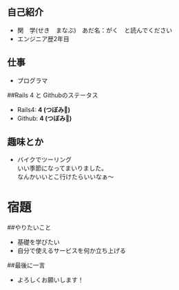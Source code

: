 ﻿## 自己紹介

- 関　学(せき　まなぶ)　あだ名：がく　と読んでください
- エンジニア歴2年目

## 仕事
- プログラマ

##Rails 4 と Githubのステータス
- Rails4: **4 (つぼみ:tulip:)**
- Github: **4 (つぼみ:tulip:)**

## 趣味とか
- バイクでツーリング  
いい季節になってまいりました。  
なんかいいとこ行けたらいいなぁ～

# 宿題 

##やりたいこと
- 基礎を学びたい
- 自分で使えるサービスを何か立ち上げる

##最後に一言
- よろしくお願いします！ 
